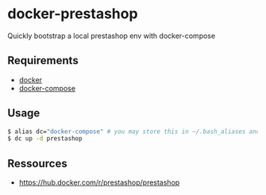 # docker-prestashop

Quickly bootstrap a local prestashop env with docker-compose

## Requirements

- [docker](https://docs.docker.com/get-docker/)
- [docker-compose](https://docs.docker.com/compose/install/)

## Usage

```bash
$ alias dc="docker-compose" # you may store this in ~/.bash_aliases and source ~/.bashrc
$ dc up -d prestashop
```

## Ressources

- https://hub.docker.com/r/prestashop/prestashop
